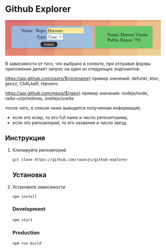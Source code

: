 # Github Explorer
![explorer](https://github.com/ravesjs/github-explorer/blob/main/image/explorer.png)

 В зависимости от того, что выбрано в селекте,
 при отправке формы приложение делает запрос
 на один из следующих эндпоинтов:

 https://api.github.com/users/${nickname}
 пример значений: defunkt, ktsn, jjenzz, ChALkeR, Haroenv

 https://api.github.com/repos/${repo}
 пример значений: nodejs/node, radix-ui/primitives, sveltejs/svelte

 после чего, в списке ниже выводится полученная информация;
 - если это юзер, то его full name и число репозиториев;
 - если это репозиторий, то его название и число звезд.
## Инструкция

1. Клонируйте репозиторий
    
    ```bash
    git clone https://github.com/ravesjs/github-explorer
    ```

    ## Установка
    
2. Установите зависимости
    ```bash
    npm install
    ```

    ### Development
    ```bash
    npm start
    ```
    ### Production
    
    ```bash
    npm run build
    ```
